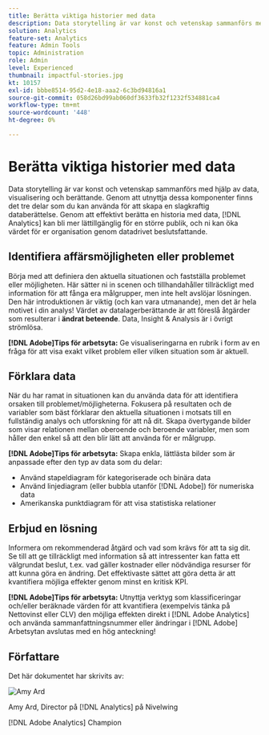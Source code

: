 ```yaml
---
title: Berätta viktiga historier med data
description: Data storytelling är var konst och vetenskap sammanförs med hjälp av data, visualisering och berättande.  Genom att utnyttja dessa komponenter finns det tre delar som du kan använda för att skapa en slagkraftig databerättelse. Genom att effektivt berätta en historia med data, [!DNL Analytics] kan bli mer lättillgänglig för en större publik och ni kan öka värdet för er organisation genom datadrivet beslutsfattande.
solution: Analytics
feature-set: Analytics
feature: Admin Tools
topic: Administration
role: Admin
level: Experienced
thumbnail: impactful-stories.jpg
kt: 10157
exl-id: bbbe8514-95d2-4e18-aaa2-6c3bd94816a1
source-git-commit: 058d26bd99ab060df3633fb32f1232f534881ca4
workflow-type: tm+mt
source-wordcount: '448'
ht-degree: 0%

---
```


# Berätta viktiga historier med data

Data storytelling är var konst och vetenskap sammanförs med hjälp av data, visualisering och berättande.  Genom att utnyttja dessa komponenter finns det tre delar som du kan använda för att skapa en slagkraftig databerättelse. Genom att effektivt berätta en historia med data, [!DNL Analytics] kan bli mer lättillgänglig för en större publik, och ni kan öka värdet för er organisation genom datadrivet beslutsfattande.

## Identifiera affärsmöjligheten eller problemet

Börja med att definiera den aktuella situationen och fastställa problemet eller möjligheten. Här sätter ni in scenen och tillhandahåller tillräckligt med information för att fånga era målgrupper, men inte helt avslöjar lösningen. Den här introduktionen är viktig (och kan vara utmanande), men det är hela motivet i din analys!  Värdet av datalagerberättande är att föreslå åtgärder som resulterar i **ändrat beteende**. Data, Insight &amp; Analysis är i övrigt strömlösa.

**[!DNL Adobe]Tips för arbetsyta:** Ge visualiseringarna en rubrik i form av en fråga för att visa exakt vilket problem eller vilken situation som är aktuell.

## Förklara data

När du har ramat in situationen kan du använda data för att identifiera orsaken till problemet/möjligheterna. Fokusera på resultaten och de variabler som bäst förklarar den aktuella situationen i motsats till en fullständig analys och utforskning för att nå dit.  Skapa övertygande bilder som visar relationen mellan oberoende och beroende variabler, men som håller den enkel så att den blir lätt att använda för er målgrupp.

**[!DNL Adobe]Tips för arbetsyta:**
Skapa enkla, lättlästa bilder som är anpassade efter den typ av data som du delar:

* Använd stapeldiagram för kategoriserade och binära data
* Använd linjediagram (eller bubbla utanför [!DNL Adobe]) för numeriska data
* Amerikanska punktdiagram för att visa statistiska relationer

## Erbjud en lösning

Informera om rekommenderad åtgärd och vad som krävs för att ta sig dit.  Se till att ge tillräckligt med information så att intressenter kan fatta ett välgrundat beslut, t.ex. vad gäller kostnader eller nödvändiga resurser för att kunna göra en ändring. Det effektivaste sättet att göra detta är att kvantifiera möjliga effekter genom minst en kritisk KPI.

**[!DNL Adobe]Tips för arbetsyta:** Utnyttja verktyg som klassificeringar och/eller beräknade värden för att kvantifiera (exempelvis tänka på Nettovinst eller CLV) den möjliga effekten direkt i [!DNL Adobe Analytics] och använda sammanfattningsnummer eller ändringar i [!DNL Adobe] Arbetsytan avslutas med en hög anteckning!

## Författare

Det här dokumentet har skrivits av:

![Amy Ard](assets/amy-ard-headshot-small.png)

Amy Ard, Director på [!DNL Analytics] på Nivelwing

[!DNL Adobe Analytics] Champion

